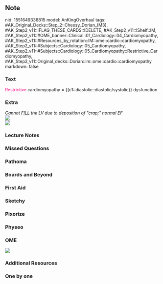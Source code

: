 ## Note
nid: 1551649338815
model: AnKingOverhaul
tags: #AK_Original_Decks::Step_2::Cheesy_Dorian_(M3), #AK_Step2_v11::!FLAG_THESE_CARDS::!DELETE, #AK_Step2_v11::!Shelf::IM, #AK_Step2_v11::#OME_banner::Clinical::01_Cardiology::04_Cardiomyopathy, #AK_Step2_v11::#Resources_by_rotation::IM::ome::cardio::cardiomyopathy, #AK_Step2_v11::#Subjects::Cardiology::05_Cardiomyopathy, #AK_Step2_v11::#Subjects::Cardiology::05_Cardiomyopathy::Restrictive_Cardiomyopathy, #AK_Step2_v11::Original_decks::Dorian::im::ome::cardio::cardiomyopathy
markdown: false

### Text
<font color="#FC0280">Restrictive</font> cardiomyopathy =
{{c1::diastolic::diastolic/systolic}} dysfunction

### Extra
<div>
  <i>Cannot <u>FILL</u> the LV due to deposition of "crap;" normal
  EF</i>
</div>
<div>
  <b><i><img src="paste-1207611659649025.jpg"></i></b>
</div>
<div>
  <b><i><img src="der%20it%20is.png"></i></b>
</div>

### Lecture Notes


### Missed Questions


### Pathoma


### Boards and Beyond


### First Aid


### Sketchy


### Pixorize


### Physeo


### OME
<div class="ome-widget">
  <a href=
  "https://onlinemeded.org/spa/cardiology/cardiomyopathy/acquire?ref=anki">
  <img src="_OME_AnkiFlashcards_Lesson_3.png"></a>
</div>

### Additional Resources


### One by one

